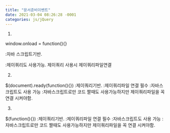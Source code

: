```yaml
---
title: "문서준비이벤트"
date: 2021-03-04 08:26:28 -0001
categories: js/jQuery
---
```

1.
window.onload = function(){}

:자바 스크립트기반.

:제이쿼리도 사용가능. 제이쿼리 사용시 제이쿼리파일연결

2.
$(document).ready(function(){})
:제이쿼리기반.
:제이쿼리파일 연결 필수
:자바스크립트도 사용 가능
:자바스크립트로만 코드 짤때도 사용가능하지만 제이쿼리파일을 꼭 연결 시켜야함.

3.
$(function(){})
:제이쿼리기반.
:제이쿼리파일 연결 필수
:자바스크립트도 사용 가능
:자바스크립트로만 코드 짤때도 사용가능하지만 제이쿼리파일을 꼭 연결 시켜야함.

